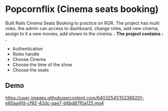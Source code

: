 # Popcornflix (Cinema seats booking) 

Built Rails Cinema Seats Booking to practice on ROR. The project has multi roles. the admin can access to dashboard, change roles, add new cinema, assign to it a new movies, add shows to the cinema.
**. The project contains : .** 
- Authentication
- Roles handle
- Choose Cinema 
- Choose the time of the show
- Choose the seats

## Demo

https://user-images.githubusercontent.com/64032541/152366201-e60aa4fd-cf92-42dc-aae7-b6bd87f0a125.mp4






